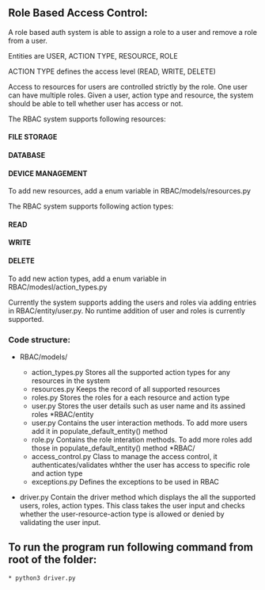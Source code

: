 ## Role Based Access Control:

A role based auth system is able to assign a role to a user and remove a role from a user.

Entities are USER, ACTION TYPE, RESOURCE, ROLE

ACTION TYPE defines the access level  (READ, WRITE, DELETE)

Access to resources for users are controlled strictly by the role. One user can have multiple roles. Given a user, action type and resource, the system should be able to tell whether user has access or not.

The RBAC system supports following resources:
#### FILE STORAGE
#### DATABASE
#### DEVICE MANAGEMENT

To add new resources, add a enum variable in RBAC/models/resources.py

The RBAC system supports following action types:
#### READ
#### WRITE
#### DELETE

To add new action types, add a enum variable in RBAC/modesl/action_types.py

Currently the system supports adding the users and roles via adding entries in RBAC/entity/user.py. No runtime addition of user and roles is currently supported.

### Code structure:
* RBAC/models/
    * action_types.py
        Stores all the supported action types for any resources in the system
    * resources.py
        Keeps the record of all supported resources
    * roles.py
        Stores the roles for a each resource and action type
    * user.py
        Stores the user details such as user name and its assined roles
*RBAC/entity
    * user.py
        Contains the user interaction methods. To add more users add it in populate_default_entity() method
    * role.py
        Contains the role interation methods. To add more roles add those in populate_default_entity() method
*RBAC/
    * access_control.py
        Class to manage the access control, it authenticates/validates whther the user has access to specific role and action type
    * exceptions.py
        Defines the exceptions to be used in RBAC

* driver.py
    Contain the driver method which displays the all the supported users, roles, action types. This class takes the user input and checks whether the user-resource-action type is allowed or denied by validating the user input.

## To run the program run following command from root of the folder:
    * python3 driver.py